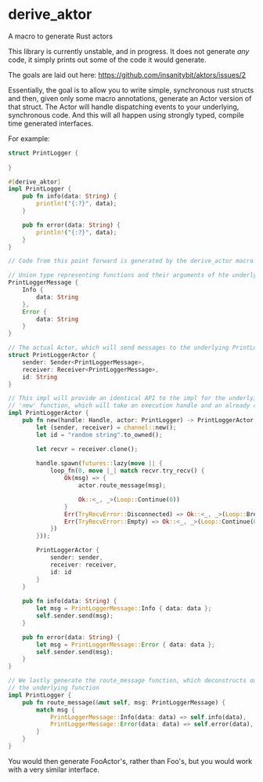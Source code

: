 # derive_aktor
A macro to generate Rust actors

This library is currently unstable, and in progress. It does not generate *any* code, it simply prints out some of the code it would generate.

The goals are laid out here: https://github.com/insanitybit/aktors/issues/2

Essentially, the goal is to allow you to write simple, synchronous rust structs and then, given only some macro annotations, generate an Actor
version of that struct. The Actor will handle dispatching events to your underlying, synchronous code. And this will all happen
using strongly typed, compile time generated interfaces.

For example:


```rust
struct PrintLogger {
    
}

#[derive_aktor]
impl PrintLogger {
    pub fn info(data: String) {
        println!("{:?}", data);
    }

    pub fn error(data: String) {
        println!("{:?}", data);
    }
}

// Code from this point forward is generated by the derive_actor macro above

// Union type representing functions and their arguments of hte underlying PrintLogger
PrintLoggerMessage {
    Info {
        data: String
    },
    Error {
        data: String
    }
}

// The actual Actor, which will send messages to the underlying PrintLogger
struct PrintLoggerActor {
    sender: Sender<PrintLoggerMessage>,
    receiver: Receiver<PrintLoggerMessage>,
    id: String
}

// This impl will provide an identical API to the impl for the underlying PrintLogger, as well as a
// 'new' function, which will take an execution handle and an already constructed PrintLogger
impl PrintLoggerActor {
    pub fn new(handle: Handle, actor: PrintLogger) -> PrintLoggerActor {
        let (sender, receiver) = channel::new();
        let id = "random string".to_owned();

        let recvr = receiver.clone();
        
        handle.spawn(futures::lazy(move || {
            loop_fn(0, move |_| match recvr.try_recv() {
                Ok(msg) => {
                    actor.route_message(msg);

                    Ok::<_, _>(Loop::Continue(0))
                }
                Err(TryRecvError::Disconnected) => Ok::<_, _>(Loop::Break(())),
                Err(TryRecvError::Empty) => Ok::<_, _>(Loop::Continue(0)),
            })
        }));

        PrintLoggerActor {
            sender: sender,
            receiver: receiver,
            id: id
        }
    }
    
    pub fn info(data: String) {
        let msg = PrintLoggerMessage::Info { data: data };
        self.sender.send(msg);
    }

    pub fn error(data: String) {
        let msg = PrintLoggerMessage::Error { data: data };
        self.sender.send(msg);
    }
}

// We lastly generate the route_message function, which deconstructs our message and routes it to
// the underlying function
impl PrintLogger {
    pub fn route_message(&mut self, msg: PrintLoggerMessage) {
        match msg {
            PrintLoggerMessage::Info(data: data) => self.info(data),
            PrintLoggerMessage::Error(data: data) => self.error(data),
        }
    }
}
```

You would then generate FooActor's, rather than Foo's, but you would work with a very similar interface.
